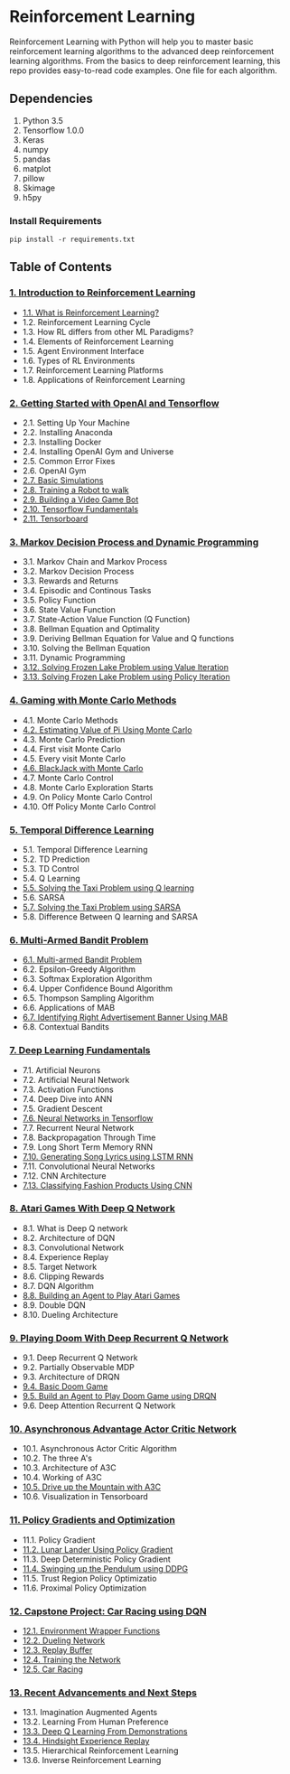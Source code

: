 # Reinforcement Learning

Reinforcement Learning with Python will help you to master basic reinforcement learning algorithms to the advanced deep reinforcement learning algorithms. 
From the basics to deep reinforcement learning, this repo provides easy-to-read code examples. One file for each algorithm.

## Dependencies
1. Python 3.5
2. Tensorflow 1.0.0
3. Keras
4. numpy
5. pandas
6. matplot
7. pillow
8. Skimage
9. h5py

### Install Requirements
```
pip install -r requirements.txt
```

## Table of Contents

### [1. Introduction to Reinforcement Learning](https://github.com/sudharsan13296/Hands-On-Reinforcement-Learning-With-Python/tree/master/01.%20Introduction%20to%20Reinforcement%20Learning)

* [1.1. What is Reinforcement Learning?](https://github.com/sudharsan13296/Hands-On-Reinforcement-Learning-With-Python/blob/master/01.%20Introduction%20to%20Reinforcement%20Learning/1.1%20What%20is%20Reinforcement%20Learning.ipynb)
* 1.2. Reinforcement Learning Cycle
* 1.3. How RL differs from other ML Paradigms?
* 1.4. Elements of Reinforcement Learning
* 1.5. Agent Environment Interface
* 1.6. Types of RL Environments
* 1.7. Reinforcement Learning Platforms
* 1.8. Applications of Reinforcement Learning



### [2. Getting Started with OpenAI and Tensorflow](https://github.com/sudharsan13296/Hands-On-Reinforcement-Learning-With-Python/tree/master/02.%20Getting%20Started%20with%20OpenAI%20and%20Tensorflow)

* 2.1. Setting Up Your Machine 
* 2.2. Installing Anaconda
* 2.3. Installing Docker
* 2.4. Installing OpenAI Gym and Universe 
* 2.5. Common Error Fixes
* 2.6. OpenAI Gym 
* [2.7. Basic Simulations](https://github.com/sudharsan13296/Hands-On-Reinforcement-Learning-With-Python/blob/master/02.%20Getting%20Started%20with%20OpenAI%20and%20Tensorflow/2.07%20Basic%20Simulations.ipynb)
* [2.8. Training a Robot to walk ](https://github.com/sudharsan13296/Hands-On-Reinforcement-Learning-With-Python/blob/master/02.%20Getting%20Started%20with%20OpenAI%20and%20Tensorflow/2.08%20Training%20an%20Robot%20to%20Walk.ipynb)
* [2.9. Building a Video Game Bot](https://github.com/sudharsan13296/Hands-On-Reinforcement-Learning-With-Python/blob/master/02.%20Getting%20Started%20with%20OpenAI%20and%20Tensorflow/2.09%20Building%20a%20Video%20Game%20Bot%20.ipynb) 
* [2.10. Tensorflow Fundamentals](https://github.com/sudharsan13296/Hands-On-Reinforcement-Learning-With-Python/blob/master/02.%20Getting%20Started%20with%20OpenAI%20and%20Tensorflow/2.10%20TensorFlow%20Fundamentals.ipynb)
* [2.11. Tensorboard](https://github.com/sudharsan13296/Hands-On-Reinforcement-Learning-With-Python/blob/master/02.%20Getting%20Started%20with%20OpenAI%20and%20Tensorflow/2.11%20TensorBoard.ipynb)


### [3. Markov Decision Process and Dynamic Programming](https://github.com/sudharsan13296/Hands-On-Reinforcement-Learning-With-Python/tree/master/03.%20Markov%20Decision%20Process%20and%20Dynamic%20Programming)


* 3.1. Markov Chain and Markov Process 
* 3.2. Markov Decision Process 
* 3.3. Rewards and Returns 
* 3.4. Episodic and Continous Tasks
* 3.5. Policy Function 
* 3.6. State Value Function
* 3.7. State-Action Value Function (Q Function) 
* 3.8. Bellman Equation and Optimality 
* 3.9. Deriving Bellman Equation for Value and Q functions
* 3.10. Solving the Bellman Equation 
* 3.11. Dynamic Programming 
* [3.12. Solving Frozen Lake Problem using Value Iteration](https://github.com/sudharsan13296/Hands-On-Reinforcement-Learning-With-Python/blob/master/03.%20Markov%20Decision%20Process%20and%20Dynamic%20Programming/3.12%20Value%20Iteration%20-%20Frozen%20Lake%20Problem.ipynb)
* [3.13. Solving Frozen Lake Problem using Policy Iteration](https://github.com/sudharsan13296/Hands-On-Reinforcement-Learning-With-Python/blob/master/03.%20Markov%20Decision%20Process%20and%20Dynamic%20Programming/3.13%20Policy%20Iteration%20-%20Frozen%20Lake%20Problem.ipynb)


### [4. Gaming with Monte Carlo Methods](https://github.com/sudharsan13296/Hands-On-Reinforcement-Learning-With-Python/tree/master/04.%20Gaming%20with%20Monte%20Carlo%20Methods)

* 4.1. Monte Carlo Methods
* [4.2. Estimating Value of Pi Using Monte Carlo](https://github.com/sudharsan13296/Hands-On-Reinforcement-Learning-With-Python/blob/master/04.%20Gaming%20with%20Monte%20Carlo%20Methods/4.2%20Estimating%20Value%20of%20Pi%20using%20Monte%20Carlo.ipynb)
* 4.3. Monte Carlo Prediction
* 4.4. First visit Monte Carlo
* 4.5. Every visit Monte Carlo
* [4.6. BlackJack with Monte Carlo](https://github.com/sudharsan13296/Hands-On-Reinforcement-Learning-With-Python/blob/master/04.%20Gaming%20with%20Monte%20Carlo%20Methods/4.6%20BlackJack%20with%20First%20visit%20MC.ipynb)
* 4.7. Monte Carlo Control
* 4.8. Monte Carlo Exploration Starts
* 4.9. On Policy Monte Carlo Control
* 4.10. Off Policy Monte Carlo Control


### [5. Temporal Difference Learning](https://github.com/sudharsan13296/Hands-On-Reinforcement-Learning-With-Python/tree/master/05.%20Temporal%20Difference%20Learning)


* 5.1. Temporal Difference Learning
* 5.2. TD Prediction
* 5.3. TD Control
* 5.4. Q Learning
* [5.5. Solving the Taxi Problem using Q learning](https://github.com/sudharsan13296/Hands-On-Reinforcement-Learning-With-Python/blob/master/5.%20Temporal%20Difference%20Learning/05.5%20Taxi%20Problem%20-%20Q%20Learning.ipynb)
* 5.6. SARSA
* [5.7. Solving the Taxi Problem using SARSA](https://github.com/sudharsan13296/Hands-On-Reinforcement-Learning-With-Python/blob/master/5.%20Temporal%20Difference%20Learning/05.7%20Taxi%20Problem%20-%20SARSA.ipynb)
* 5.8. Difference Between Q learning and SARSA


### [6. Multi-Armed Bandit Problem](https://github.com/sudharsan13296/Hands-On-Reinforcement-Learning-With-Python/tree/master/06.%20Multi-Armed%20Bandit%20Problem)


* [6.1. Multi-armed Bandit Problem](https://github.com/sudharsan13296/Hands-On-Reinforcement-Learning-With-Python/blob/master/06.%20Multi-Armed%20Bandit%20Problem/6.1%20MAB%20-%20Various%20Exploration%20Strategies.ipynb)
* 6.2. Epsilon-Greedy Algorithm
* 6.3. Softmax Exploration Algorithm
* 6.4. Upper Confidence Bound Algorithm
* 6.5. Thompson Sampling Algorithm
* 6.6. Applications of MAB
* [6.7. Identifying Right Advertisement Banner Using MAB](https://github.com/sudharsan13296/Hands-On-Reinforcement-Learning-With-Python/blob/master/06.%20Multi-Armed%20Bandit%20Problem/6.7%20Identifying%20Right%20AD%20Banner%20Using%20MAB.ipynb)
* 6.8. Contextual Bandits


### [7. Deep Learning Fundamentals](https://github.com/sudharsan13296/Hands-On-Reinforcement-Learning-With-Python/tree/master/07.%20Deep%20Learning%20Fundamentals)

* 7.1. Artificial Neurons
* 7.2. Artificial Neural Network
* 7.3. Activation Functions
* 7.4. Deep Dive into ANN
* 7.5. Gradient Descent
* [7.6. Neural Networks in Tensorflow](https://github.com/sudharsan13296/Hands-On-Reinforcement-Learning-With-Python/blob/master/07.%20Deep%20Learning%20Fundamentals/7.6%20Neural%20Network%20Using%20Tensorflow.ipynb)
* 7.7. Recurrent Neural Network
* 7.8. Backpropagation Through Time
* 7.9. Long Short Term Memory RNN
* [7.10. Generating Song Lyrics using LSTM RNN](https://github.com/sudharsan13296/Hands-On-Reinforcement-Learning-With-Python/blob/master/07.%20Deep%20Learning%20Fundamentals/7.10%20Generating%20Song%20Lyrics%20Using%20LSTM%20RNN.ipynb)
* 7.11. Convolutional Neural Networks
* 7.12. CNN Architecture
* [7.13. Classifying Fashion Products Using CNN](https://github.com/sudharsan13296/Hands-On-Reinforcement-Learning-With-Python/blob/master/07.%20Deep%20Learning%20Fundamentals/7.13%20Classifying%20Fashion%20Products%20Using%20CNN.ipynb)
 

### [8. Atari Games With Deep Q Network](https://github.com/sudharsan13296/Hands-On-Reinforcement-Learning-With-Python/tree/master/08.%20Atari%20Games%20with%20DQN)

* 8.1. What is Deep Q network
* 8.2. Architecture of DQN
* 8.3. Convolutional Network
* 8.4. Experience Replay
* 8.5. Target Network
* 8.6. Clipping Rewards
* 8.7. DQN Algorithm
* [8.8. Building an Agent to Play Atari Games](https://github.com/sudharsan13296/Hands-On-Reinforcement-Learning-With-Python/blob/master/08.%20Atari%20Games%20with%20DQN/8.8%20Building%20an%20Agent%20to%20Play%20Atari%20Games.ipynb)
* 8.9. Double DQN
* 8.10. Dueling Architecture


### [9. Playing Doom With Deep Recurrent Q Network ](https://github.com/sudharsan13296/Hands-On-Reinforcement-Learning-With-Python/tree/master/09.%20Playing%20Doom%20Game%20using%20DRQN)

* 9.1. Deep Recurrent Q Network
* 9.2. Partially Observable MDP
* 9.3. Architecture of DRQN
* [9.4. Basic Doom Game](https://github.com/sudharsan13296/Hands-On-Reinforcement-Learning-With-Python/blob/master/09.%20Playing%20Doom%20Game%20using%20DRQN/9.4%20Basic%20Doom%20Game.ipynb)
* [9.5. Build an Agent to Play Doom Game using DRQN](https://github.com/sudharsan13296/Hands-On-Reinforcement-Learning-With-Python/blob/master/09.%20Playing%20Doom%20Game%20using%20DRQN/9.5%20Doom%20Game%20Using%20DRQN.ipynb)
* 9.6. Deep Attention Recurrent Q Network


### [10. Asynchronous Advantage Actor Critic Network ](https://github.com/sudharsan13296/Hands-On-Reinforcement-Learning-With-Python/tree/master/10.%20Aysnchronous%20Advantage%20Actor%20Critic%20Network)

* 10.1. Asynchronous Actor Critic Algorithm
* 10.2. The three A's
* 10.3. Architecture of A3C
* 10.4. Working of A3C
* [10.5. Drive up the Mountain with A3C](https://github.com/sudharsan13296/Hands-On-Reinforcement-Learning-With-Python/blob/master/10.%20Aysnchronous%20Advantage%20Actor%20Critic%20Network/10.5%20Drive%20up%20the%20Mountain%20Using%20A3C.ipynb)
* 10.6. Visualization in Tensorboard



### [11. Policy Gradients and Optimization](https://github.com/sudharsan13296/Hands-On-Reinforcement-Learning-With-Python/tree/master/11.%20Policy%20Gradients%20and%20Optimization)

* 11.1. Policy Gradient
* [11.2. Lunar Lander Using Policy Gradient](https://github.com/sudharsan13296/Hands-On-Reinforcement-Learning-With-Python/blob/master/11.%20Policy%20Gradients%20and%20Optimization/11.2%20Lunar%20Lander%20Using%20Policy%20Gradients.ipynb)
* 11.3. Deep Deterministic Policy Gradient 
* [11.4. Swinging up the Pendulum using DDPG](https://github.com/sudharsan13296/Hands-On-Reinforcement-Learning-With-Python/blob/master/11.%20Policy%20Gradients%20and%20Optimization/11.3%20Swinging%20Up%20the%20Pendulum%20Using%20DDPG.ipynb)
* 11.5. Trust Region Policy Optimizatio
* 11.6. Proximal Policy Optimization
 
### [12. Capstone Project: Car Racing using DQN](https://github.com/sudharsan13296/Hands-On-Reinforcement-Learning-With-Python/tree/master/12.%20Capstone%20Project:%20Car%20Racing%20using%20DQN)

* [12.1. Environment Wrapper Functions](https://github.com/sudharsan13296/Hands-On-Reinforcement-Learning-With-Python/blob/master/12.%20Capstone%20Project:%20Car%20Racing%20using%20DQN/12.1%20Environment%20Wrapper%20Functions.ipynb)
* [12.2. Dueling Network](https://github.com/sudharsan13296/Hands-On-Reinforcement-Learning-With-Python/blob/master/12.%20Capstone%20Project:%20Car%20Racing%20using%20DQN/12.2%20Dueling%20network.ipynb)
* [12.3. Replay Buffer](https://github.com/sudharsan13296/Hands-On-Reinforcement-Learning-With-Python/blob/master/12.%20Capstone%20Project:%20Car%20Racing%20using%20DQN/12.3%20Replay%20Memory.ipynb)
* [12.4. Training the Network](https://github.com/sudharsan13296/Hands-On-Reinforcement-Learning-With-Python/blob/master/12.%20Capstone%20Project:%20Car%20Racing%20using%20DQN/12.4%20Training%20the%20network.ipynb)
* [12.5. Car Racing](https://github.com/sudharsan13296/Hands-On-Reinforcement-Learning-With-Python/blob/master/12.%20Capstone%20Project:%20Car%20Racing%20using%20DQN/12.5%20Car%20Racing.ipynb)


### [13. Recent Advancements and Next Steps](https://github.com/sudharsan13296/Hands-On-Reinforcement-Learning-With-Python/tree/master/13.%20Recent%20Advancements%20and%20Next%20Steps)

* 13.1. Imagination Augmented Agents
* 13.2. Learning From Human Preference
* [13.3. Deep Q Learning From Demonstrations](https://github.com/sudharsan13296/Hands-On-Reinforcement-Learning-With-Python/blob/master/13.%20Recent%20Advancements%20and%20Next%20Steps/13.3%20Deep%20Q%20Learning%20From%20Demonstrations.ipynb)
* [13.4. Hindsight Experience Replay](https://github.com/sudharsan13296/Hands-On-Reinforcement-Learning-With-Python/blob/master/13.%20Recent%20Advancements%20and%20Next%20Steps/13.4%20Hindsight%20Experience%20Replay.ipynb)
* 13.5. Hierarchical Reinforcement Learning
* 13.6. Inverse Reinforcement Learning



